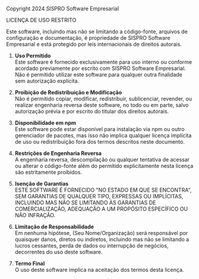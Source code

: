 Copyright 2024 SISPRO Software Empresarial

LICENÇA DE USO RESTRITO

Este software, incluindo mas não se limitando a código-fonte, arquivos de configuração e documentação, é propriedade de SISPRO Software Empresarial e está protegido por leis internacionais de direitos autorais.

1. **Uso Permitido**  
   Este software é fornecido exclusivamente para uso interno ou conforme acordado previamente por escrito com SISPRO Software Empresarial. Não é permitido utilizar este software para qualquer outra finalidade sem autorização explícita.

2. **Proibição de Redistribuição e Modificação**  
   Não é permitido copiar, modificar, redistribuir, sublicenciar, revender, ou realizar engenharia reversa deste software, no todo ou em parte, salvo autorização prévia e por escrito do titular dos direitos autorais.

3. **Disponibilidade em npm**  
   Este software pode estar disponível para instalação via npm ou outro gerenciador de pacotes, mas isso não implica qualquer licença implícita de uso ou redistribuição fora dos termos descritos neste documento.

4. **Restrições de Engenharia Reversa**  
   A engenharia reversa, descompilação ou qualquer tentativa de acessar ou alterar o código-fonte além do permitido explicitamente nesta licença são estritamente proibidos.

5. **Isenção de Garantias**  
   ESTE SOFTWARE É FORNECIDO "NO ESTADO EM QUE SE ENCONTRA", SEM GARANTIAS DE QUALQUER TIPO, EXPRESSAS OU IMPLÍCITAS, INCLUINDO MAS NÃO SE LIMITANDO ÀS GARANTIAS DE COMERCIALIZAÇÃO, ADEQUAÇÃO A UM PROPÓSITO ESPECÍFICO OU NÃO INFRAÇÃO.

6. **Limitação de Responsabilidade**  
   Em nenhuma hipótese, (Seu Nome/Organização) será responsável por quaisquer danos, diretos ou indiretos, incluindo mas não se limitando a lucros cessantes, perda de dados ou interrupção de negócios, decorrentes do uso deste software.

7. **Termo Final**  
   O uso deste software implica na aceitação dos termos desta licença.
